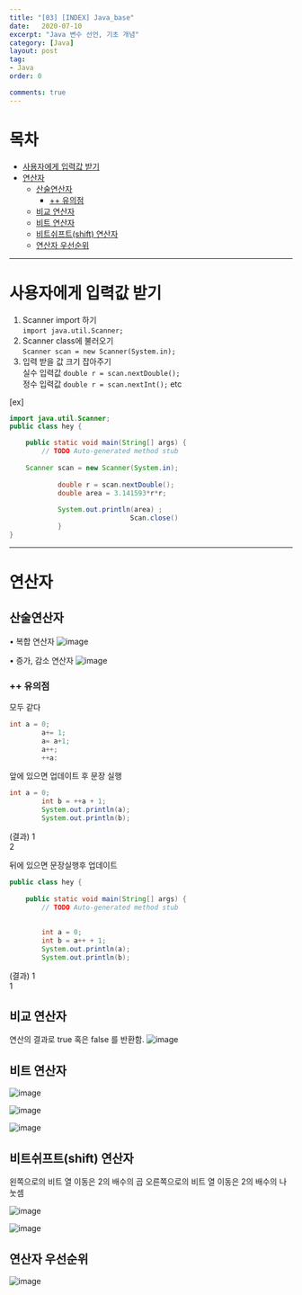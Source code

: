 ```yaml
---
title: "[03] [INDEX] Java_base"
date:   2020-07-10
excerpt: "Java 변수 선언, 기초 개념"
category: [Java]
layout: post
tag:
- Java
order: 0

comments: true
---
```


# 목차

- [사용자에게 입력값 받기](#사용자에게-입력값-받기)
- [연산자](#연산자)
  * [산술연산자](#산술연산자)
    + [++ 유의점](#++-유의점)
  * [비교 연산자](#비교-연산자)
  * [비트 연산자](#비트-연산자)
  * [비트쉬프트(shift) 연산자](#비트쉬프트(shift)-연산자)
  * [연산자 우선순위](#연산자-우선순위)





----



# 사용자에게 입력값 받기
1. Scanner import 하기    
  ```import java.util.Scanner;```  
2. Scanner class에 불러오기  
  ```Scanner scan = new Scanner(System.in);```  
3. 입력 받을 값 크기 잡아주기  
 실수 입력값 ```double r = scan.nextDouble();```  
 정수 입력값 ```double r = scan.nextInt();```
 etc

[ex]
```java
import java.util.Scanner;
public class hey {

	public static void main(String[] args) {
		// TODO Auto-generated method stub
		
	Scanner scan = new Scanner(System.in);
		
			double r = scan.nextDouble();
			double area = 3.141593*r*r;
			
			System.out.println(area) ;
                              Scan.close()
			}
}
```

---


# 연산자

## 산술연산자

• 복합 연산자
![image](https://user-images.githubusercontent.com/76824611/114298610-3bbdf500-9af2-11eb-8bb3-a6af5b0c02b2.png)



•  증가, 감소 연산자
![image](https://user-images.githubusercontent.com/76824611/114298617-4bd5d480-9af2-11eb-9031-4baf8385452e.png)


  
### ++ 유의점

모두 같다
```java
int a = 0;
		a+= 1;
		a= a+1;
		a++;
		++a: 
```

앞에 있으면 업데이트 후 문장 실행  
```java
int a = 0;
	    int b = ++a + 1;
	    System.out.println(a);
	    System.out.println(b);
```
(결과)
1   
2

뒤에 있으면 문장실행후 업데이트   
```java
public class hey {
 
	public static void main(String[] args) {
		// TODO Auto-generated method stub
		
		
	    int a = 0;
	    int b = a++ + 1;
	    System.out.println(a);
	    System.out.println(b);
```
(결과)
1  
1



## 비교 연산자
연산의 결과로 true 혹은 false 를 반환함.
![image](https://user-images.githubusercontent.com/76824611/114298867-65c3e700-9af3-11eb-8932-69272a932cae.png)


## 비트 연산자

![image](https://user-images.githubusercontent.com/76824611/114298871-72483f80-9af3-11eb-9bf2-ca16f0933a6b.png)

![image](https://user-images.githubusercontent.com/76824611/114298876-78d6b700-9af3-11eb-96e9-14d16dcf9b47.png)

![image](https://user-images.githubusercontent.com/76824611/114298886-7f652e80-9af3-11eb-83ec-f7e3738caa30.png)

 


## 비트쉬프트(shift) 연산자
왼쪽으로의 비트 열 이동은 2의 배수의 곱
오른쪽으로의 비트 열 이동은 2의 배수의 나눗셈

![image](https://user-images.githubusercontent.com/76824611/114298894-855b0f80-9af3-11eb-809a-9b2bf2ad9496.png)



![image](https://user-images.githubusercontent.com/76824611/114298904-9146d180-9af3-11eb-940f-9ec16cc43aa5.png)





## 연산자 우선순위

![image](https://user-images.githubusercontent.com/76824611/114298922-a58ace80-9af3-11eb-9f31-c8a222cf53db.png)

